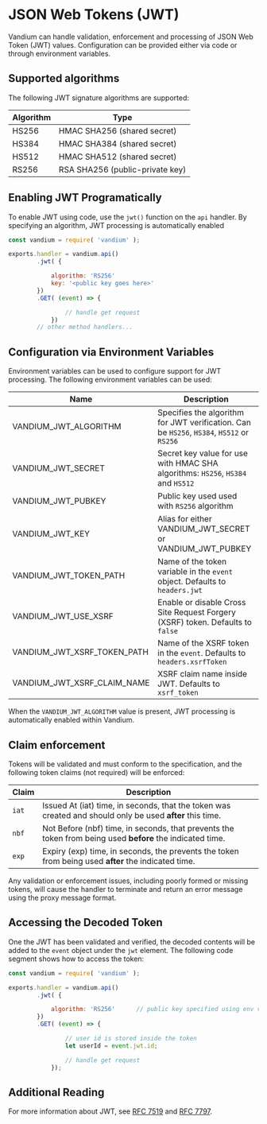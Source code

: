 # JSON Web Tokens (JWT)

Vandium can handle validation, enforcement and processing of JSON Web Token (JWT) values. Configuration can be provided either via code or
through environment variables.

## Supported algorithms

The following JWT signature algorithms are supported:

Algorithm | Type
----------|------------
HS256     | HMAC SHA256 (shared secret)
HS384     | HMAC SHA384 (shared secret)
HS512     | HMAC SHA512 (shared secret)
RS256     | RSA SHA256 (public-private key)

## Enabling JWT Programatically

To enable JWT using code, use the `jwt()` function on the `api` handler. By specifying an algorithm, JWT processing is automatically enabled

```js
const vandium = require( 'vandium' );

exports.handler = vandium.api()
        .jwt( {

            algorithm: 'RS256'
            key: '<public key goes here>'
        })
        .GET( (event) => {

                // handle get request
            })
        // other method handlers...
```

## Configuration via Environment Variables

Environment variables can be used to configure support for JWT processing. The following environment variables can be used:

Name                    | Description
------------------------|-------------------------------------------------------
VANDIUM_JWT_ALGORITHM   | Specifies the algorithm for JWT verification. Can be `HS256`, `HS384`, `HS512` or `RS256`
VANDIUM_JWT_SECRET      | Secret key value for use with HMAC SHA algorithms: `HS256`, `HS384` and `HS512`
VANDIUM_JWT_PUBKEY      | Public key used used with `RS256` algorithm
VANDIUM_JWT_KEY         | Alias for either VANDIUM_JWT_SECRET or VANDIUM_JWT_PUBKEY
VANDIUM_JWT_TOKEN_PATH  | Name of the token variable in the `event` object. Defaults to `headers.jwt`
VANDIUM_JWT_USE_XSRF    | Enable or disable Cross Site Request Forgery (XSRF) token. Defaults to `false`
VANDIUM_JWT_XSRF_TOKEN_PATH | Name of the XSRF token in the `event`. Defaults to `headers.xsrfToken`
VANDIUM_JWT_XSRF_CLAIM_NAME | XSRF claim name inside JWT. Defaults to `xsrf_token`

When the `VANDIUM_JWT_ALGORITHM` value is present, JWT processing is automatically enabled within Vandium.


## Claim enforcement

Tokens will be validated and must conform to the specification, and the following token claims (not required) will be enforced:

Claim      | Description
-----------|----------------
`iat`      | Issued At (iat) time, in seconds, that the token was created and should only be used **after** this time.
`nbf`      | Not Before (nbf) time, in seconds, that prevents the token from being used **before** the indicated time.
`exp`      | Expiry (exp) time, in seconds, the prevents the token from being used **after** the indicated time.

Any validation or enforcement issues, including poorly formed or missing tokens, will cause the handler to terminate and return an error
message using the proxy message format.

## Accessing the Decoded Token

One the JWT has been validated and verified, the decoded contents will be added to the `event` object under the `jwt` element. The following
code segment shows how to access the token:

```js
const vandium = require( 'vandium' );

exports.handler = vandium.api()
        .jwt( {

            algorithm: 'RS256'      // public key specified using env variable
        })
        .GET( (event) => {

                // user id is stored inside the token
                let userId = event.jwt.id;

                // handle get request
            });
```

## Additional Reading

For more information about JWT, see [RFC 7519](https://tools.ietf.org/html/rfc7519) and [RFC 7797](https://tools.ietf.org/html/rfc7797).
